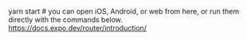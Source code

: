 yarn start # you can open iOS, Android, or web from here, or run them directly with the commands below.
https://docs.expo.dev/router/introduction/